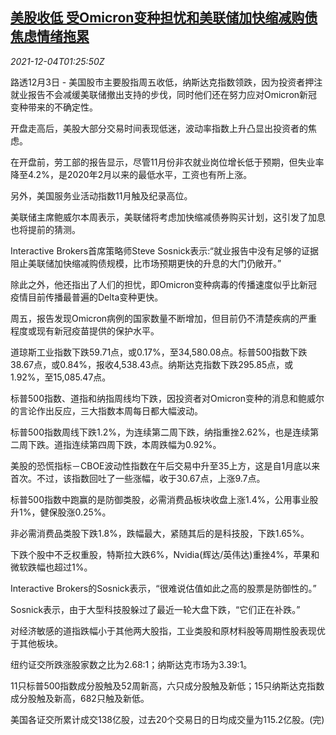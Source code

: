 <!--1638581462000-->
[美股收低 受Omicron变种担忧和美联储加快缩减购债焦虑情绪拖累](https://cn.reuters.com/article/usa-stocks-market-fed-omicron-1204-idCNKBS2IJ00T)
------

<div><i>2021-12-04T01:25:50Z</i></div><p>路透12月3日 - 美国股市主要股指周五收低，纳斯达克指数领跌，因为投资者押注就业报告不会减缓美联储撤出支持的步伐，同时他们还在努力应对Omicron新冠变种带来的不确定性。</p><p>开盘走高后，美股大部分交易时间表现低迷，波动率指数上升凸显出投资者的焦虑。</p><p>在开盘前，劳工部的报告显示，尽管11月份非农就业岗位增长低于预期，但失业率降至4.2%，是2020年2月以来的最低水平，工资也有所上涨。</p><p>另外，美国服务业活动指数11月触及纪录高位。</p><p>美联储主席鲍威尔本周表示，美联储将考虑加快缩减债券购买计划，这引发了加息也将提前的猜测。</p><p>Interactive Brokers首席策略师Steve Sosnick表示:“就业报告中没有足够的证据阻止美联储加快缩减购债规模，比市场预期更快的升息的大门仍敞开。”</p><p>除此之外，他还指出了人们的担忧，即Omicron变种病毒的传播速度似乎比新冠疫情目前传播最普遍的Delta变种更快。</p><p>周五，报告发现Omicron病例的国家数量不断增加，但目前仍不清楚疾病的严重程度或现有新冠疫苗提供的保护水平。</p><p>道琼斯工业指数下跌59.71点，或0.17%，至34,580.08点。标普500指数下跌38.67点，或0.84%，报收4,538.43点。纳斯达克指数下跌295.85点，或1.92%，至15,085.47点。</p><p>标普500指数、道指和纳指周线均下跌，因投资者对Omicron变种的消息和鲍威尔的言论作出反应，三大指数本周每日都大幅波动。</p><p>标普500指数周线下跌1.2%，为连续第二周下跌，纳指重挫2.62%，也是连续第二周下跌。道指连续第四周下跌，本周跌幅为0.92%。</p><p>美股的恐慌指标－CBOE波动性指数在午后交易中升至35上方，这是自1月底以来首次。不过，该指数回吐了一些涨幅，收于30.67点，上涨9.7点。</p><p>标普500指数中跑赢的是防御类股，必需消费品板块收盘上涨1.4%，公用事业股升1%，健保股涨0.25%。</p><p>非必需消费品类股下跌1.8%，跌幅最大，紧随其后的是科技股，下跌1.65%。</p><p>下跌个股中不乏权重股，特斯拉大跌6%，Nvidia(辉达/英伟达)重挫4%，苹果和微软跌幅也超过1%。</p><p>Interactive Brokers的Sosnick表示，“很难说估值如此之高的股票是防御性的。”</p><p>Sosnick表示，由于大型科技股躲过了最近一轮大盘下跌，“它们正在补跌。”</p><p>对经济敏感的道指跌幅小于其他两大股指，工业类股和原材料股等周期性股表现优于其他板块。</p><p>纽约证交所跌涨股家数之比为2.68:1；纳斯达克市场为3.39:1。</p><p>11只标普500指数成分股触及52周新高，六只成分股触及新低；15只纳斯达克指数成分股触及新高，682只触及新低。</p><p>美国各证交所累计成交138亿股，过去20个交易日的日均成交量为115.2亿股。(完)</p>
